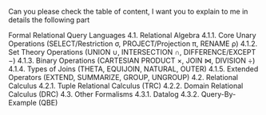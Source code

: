 Can you please check the table of content, I want you to explain to me in details the following part

Formal Relational Query Languages
4.1. Relational Algebra
4.1.1. Core Unary Operations (SELECT/Restriction σ, PROJECT/Projection π, RENAME ρ)
4.1.2. Set Theory Operations (UNION ∪, INTERSECTION ∩, DIFFERENCE/EXCEPT −)
4.1.3. Binary Operations (CARTESIAN PRODUCT ×, JOIN ⋈, DIVISION ÷)
4.1.4. Types of Joins (THETA, EQUIJOIN, NATURAL, OUTER)
4.1.5. Extended Operators (EXTEND, SUMMARIZE, GROUP, UNGROUP)
4.2. Relational Calculus
4.2.1. Tuple Relational Calculus (TRC)
4.2.2. Domain Relational Calculus (DRC)
4.3. Other Formalisms
4.3.1. Datalog
4.3.2. Query-By-Example (QBE)